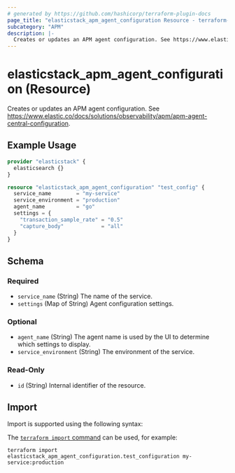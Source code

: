```yaml
---
# generated by https://github.com/hashicorp/terraform-plugin-docs
page_title: "elasticstack_apm_agent_configuration Resource - terraform-provider-elasticstack"
subcategory: "APM"
description: |-
  Creates or updates an APM agent configuration. See https://www.elastic.co/docs/solutions/observability/apm/apm-agent-central-configuration.
---
```


# elasticstack_apm_agent_configuration (Resource)

Creates or updates an APM agent configuration. See https://www.elastic.co/docs/solutions/observability/apm/apm-agent-central-configuration.

## Example Usage

```terraform
provider "elasticstack" {
  elasticsearch {}
}

resource "elasticstack_apm_agent_configuration" "test_config" {
  service_name        = "my-service"
  service_environment = "production"
  agent_name          = "go"
  settings = {
    "transaction_sample_rate" = "0.5"
    "capture_body"            = "all"
  }
}
```

<!-- schema generated by tfplugindocs -->
## Schema

### Required

- `service_name` (String) The name of the service.
- `settings` (Map of String) Agent configuration settings.

### Optional

- `agent_name` (String) The agent name is used by the UI to determine which settings to display.
- `service_environment` (String) The environment of the service.

### Read-Only

- `id` (String) Internal identifier of the resource.

## Import

Import is supported using the following syntax:

The [`terraform import` command](https://developer.hashicorp.com/terraform/cli/commands/import) can be used, for example:

```shell
terraform import elasticstack_apm_agent_configuration.test_configuration my-service:production
```
